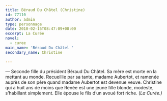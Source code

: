 ```yaml
---
title: Béraud Du Châtel (Christine)
id: 77110
author: admin
type: personnage
date: 2010-02-15T08:47:09+00:00
excerpt: La Curée
novel:
  - curee
main_name: 'Béraud Du Châtel '
secondary_name: Christine

---
```

— Seconde fille du président Béraud Du Châtel. Sa mère est morte en la mettant au monde. Recueillie par sa tante, madame Aubertot, et ramenée auprès de son père quand madame Aubertot est devenue veuve. Christine qui a huit ans de moins que Renée est une jeune fille blonde, modeste, s&rsquo;habillant simplement. Elle épouse le fils d&rsquo;un avoué fort riche. (_La Curée.)_